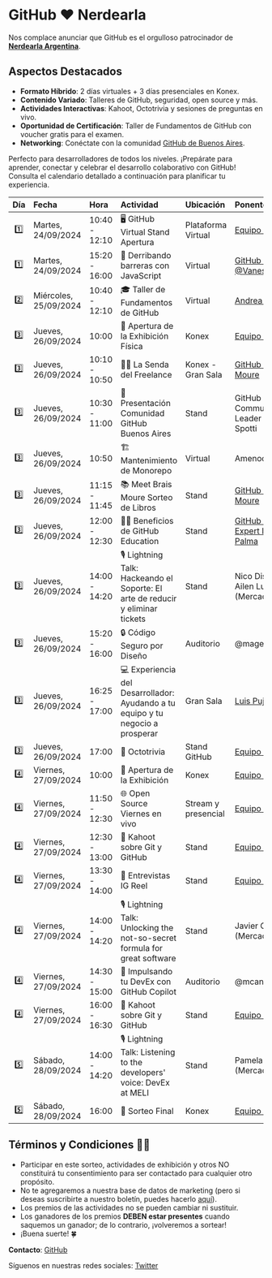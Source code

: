 # GitHub ❤️ Nerdearla

Nos complace anunciar que GitHub es el orgulloso patrocinador de **[Nerdearla Argentina](https://nerdear.la/en/)**.

## Aspectos Destacados

- **Formato Híbrido**: 2 días virtuales + 3 días presenciales en Konex.
- **Contenido Variado**: Talleres de GitHub, seguridad, open source y más.
- **Actividades Interactivas**: Kahoot, Octotrivia y sesiones de preguntas en vivo.
- **Oportunidad de Certificación**: Taller de Fundamentos de GitHub con voucher gratis para el examen.
- **Networking**: Conéctate con la comunidad [GitHub de Buenos Aires](https://www.meetup.com/gittogether-buenos-aires/).

Perfecto para desarrolladores de todos los niveles. ¡Prepárate para aprender, conectar y celebrar el desarrollo colaborativo con GitHub! Consulta el calendario detallado a continuación para planificar tu experiencia.

| Día | Fecha | Hora | Actividad | Ubicación | Ponente |
|:---:|:------|:-----|:----------|:----------|:--------|
| 1️⃣ | Martes, 24/09/2024 | 10:40 - 12:10 | 🖥️ GitHub Virtual Stand Apertura | Plataforma Virtual | [Equipo GitHub](https://github.com/gittogethers/nerdearla-argentina/blob/main/equipo.md)|
| 1️⃣ | Martes, 24/09/2024 | 15:20 - 16:00 | 🚀 Derribando barreras con JavaScript | Virtual | [GitHub Star @VanessaMarely](https://stars.github.com/profiles/vanessamarely/) |
| 2️⃣ | Miércoles, 25/09/2024 | 10:40 - 12:10 | 🎓 Taller de Fundamentos de GitHub | Virtual | [Andrea Griffiths](https://instagram.com/alacolombiadev) |
| 3️⃣ | Jueves, 26/09/2024 | 10:00 | 🎉 Apertura de la Exhibición Física | Konex | [Equipo GitHub](https://github.com/gittogethers/nerdearla-argentina/blob/main/equipo.md) |
| 3️⃣ | Jueves, 26/09/2024 | 10:10 - 10:50 | 🚶‍♂️ La Senda del Freelance | Konex - Gran Sala | [GitHub Star Brais Moure](https://www.youtube.com/@mouredev) |
| 3️⃣ | Jueves, 26/09/2024 | 10:30 - 11:00 | 🤝 Presentación Comunidad GitHub Buenos Aires | Stand | GitHub Community Leader Eduardo Spotti |
| 3️⃣ | Jueves, 26/09/2024 | 10:50 | 🏗️ Mantenimiento de Monorepo | Virtual | Amenocal |
| 3️⃣ | Jueves, 26/09/2024 | 11:15 - 11:45 | 📚 Meet Brais Moure Sorteo de Libros | Stand | [GitHub Star Brais Moure](https://www.youtube.com/@mouredev) |
| 3️⃣ | Jueves, 26/09/2024 | 12:00 - 12:30 | 👩‍🎓 Beneficios de GitHub Education | Stand | [GitHub Campus Expert Ignacio Palma](https://gh.io/ignacio) |
| 3️⃣ | Jueves, 26/09/2024 | 14:00 - 14:20 | 🎙 Lightning Talk: Hackeando el Soporte: El arte de reducir y eliminar tickets | Stand | Nico Distefano y Ailen Lujan (Mercado Libre) |
| 3️⃣ | Jueves, 26/09/2024 | 15:20 - 16:00 | 🔒 Código Seguro por Diseño | Auditorio | @mageroni |
| 3️⃣ | Jueves, 26/09/2024 | 16:25 - 17:00 | 💻 Experiencia del Desarrollador: Ayudando a tu equipo y tu negocio a prosperar | Gran Sala | [Luis Pujols](https://www.linkedin.com/in/pujolsluis/) |
| 3️⃣ | Jueves, 26/09/2024 | 17:00 | 🐙 Octotrivia | Stand GitHub | [Equipo GitHub](https://github.com/gittogethers/nerdearla-argentina/blob/main/equipo.md) |
| 4️⃣ | Viernes, 27/09/2024 | 10:00 | 🎉 Apertura de la Exhibición | Konex | [Equipo GitHub](https://github.com/gittogethers/nerdearla-argentina/blob/main/equipo.md) |
| 4️⃣ | Viernes, 27/09/2024 | 11:50 - 12:30 | 🌐 Open Source Viernes en vivo | Stream y presencial | [Equipo GitHub](https://github.com/gittogethers/nerdearla-argentina/blob/main/equipo.md) |
| 4️⃣ | Viernes, 27/09/2024 | 12:30 - 13:00 | 🧠 Kahoot sobre Git y GitHub | Stand | [Equipo GitHub](https://github.com/gittogethers/nerdearla-argentina/blob/main/equipo.md) |
| 4️⃣ | Viernes, 27/09/2024 | 13:30 - 14:00 | 📱 Entrevistas IG Reel | Stand | [Equipo GitHub](https://github.com/gittogethers/nerdearla-argentina/blob/main/equipo.md) |
| 4️⃣ | Viernes, 27/09/2024 | 14:00 - 14:20 | 🎙 Lightning Talk: Unlocking the not-so-secret formula for great software | Stand | Javier Cardoso (Mercado Libre)|
| 4️⃣ | Viernes, 27/09/2024 | 14:30 - 15:00 | 🚀 Impulsando tu DevEx con GitHub Copilot | Auditorio | @mcantu |
| 4️⃣ | Viernes, 27/09/2024 | 16:00 - 16:30 | 🧠 Kahoot sobre Git y GitHub | Stand | [Equipo GitHub](https://github.com/gittogethers/nerdearla-argentina/blob/main/equipo.md) |
| 5️⃣ | Sábado, 28/09/2024 | 14:00 - 14:20 | 🎙 Lightning Talk: Listening to the developers' voice: DevEx at MELI | Stand | Pamela Rosales (Mercado Libre) |
| 5️⃣ | Sábado, 28/09/2024 | 16:00 | 🎁 Sorteo Final | Konex | [Equipo GitHub](https://github.com/gittogethers/nerdearla-argentina/blob/main/equipo.md) |


## Términos y Condiciones ✍🏽

- Participar en este sorteo, actividades de exhibición y otros NO constituirá tu consentimiento para ser contactado para cualquier otro propósito.
- No te agregaremos a nuestra base de datos de marketing (pero si deseas suscribirte a nuestro boletín, puedes hacerlo [aquí](https://resources.github.com/newsletter/)).
- Los premios de las actividades no se pueden cambiar ni sustituir.
- Los ganadores de los premios **DEBEN estar presentes** cuando saquemos un ganador; de lo contrario, ¡volveremos a sortear!
- ¡Buena suerte! 🍀

**Contacto**: [GitHub](https://github.com/contact)

Síguenos en nuestras redes sociales: [Twitter](https://twitter.com/githubcommunity)
